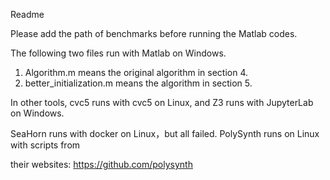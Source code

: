 Readme

Please add the path of benchmarks before running the Matlab codes.

The following two files run with Matlab on Windows.

1. Algorithm.m means the original algorithm in section 4.
2. better_initialization.m means the algorithm in section 5.

In other tools,  cvc5 runs with cvc5 on Linux, and Z3 runs with JupyterLab on Windows.

SeaHorn runs with docker on Linux，but all failed. PolySynth runs on Linux with scripts from

their websites: https://github.com/polysynth

